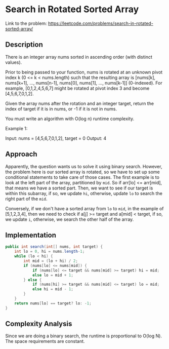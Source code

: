 # Search in Rotated Sorted Array

Link to the problem: https://leetcode.com/problems/search-in-rotated-sorted-array/

## Description
There is an integer array nums sorted in ascending order (with distinct values).

Prior to being passed to your function, nums is rotated at an unknown pivot index k (0 <= k < nums.length) such that the resulting array is [nums[k], nums[k+1], ..., nums[n-1], nums[0], nums[1], ..., nums[k-1]] (0-indexed). For example, [0,1,2,4,5,6,7] might be rotated at pivot index 3 and become [4,5,6,7,0,1,2].

Given the array nums after the rotation and an integer target, return the index of target if it is in nums, or -1 if it is not in nums.

You must write an algorithm with O(log n) runtime complexity.

 

Example 1:

Input: nums = [4,5,6,7,0,1,2], target = 0
Output: 4


## Approach
Apparently, the question wants us to solve it using binary search. However, the problem here is our sorted array is rotated, so we have to set up some conditional statements to take care of those cases. The first example is to look at the left part of the array, partitioned by `mid`. So if arr[lo] <= arr[mid], that means we have a sorted part. Then, we want to see if our target is within this subarray, if so, we update `hi`, otherwise, update `lo` to search the right part of the `mid`.

Conversely, if we don't have a sorted array from `lo` to `mid`, in the example of [5,1,2,3,4], then we need to check if a[j] >= target and a[mid] < target, if so, we update `i`, otherwise, we search the other half of the array.

## Implementation
```java
public int search(int[] nums, int target) {
    int lo = 0, hi = nums.length-1;
    while (lo < hi) {
        int mid = (lo + hi) / 2;
        if (nums[lo] <= nums[mid]) {
            if (nums[lo] <= target && nums[mid] >= target) hi = mid;
            else lo = mid + 1;
        } else {
            if (nums[hi] >= target && nums[mid] <= target) lo = mid;
            else hi = mid - 1;
        } 
    }     
    return nums[lo] == target? lo: -1;   
}
```

## Complexity Analysis
Since we are doing a binary search, the runtime is proportional to O(log N). The space requirements are constant.